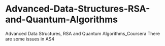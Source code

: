 # Advanced-Data-Structures-RSA-and-Quantum-Algorithms
Advanced Data Structures, RSA and Quantum Algorithms_Coursera
There are some issues in AS4
